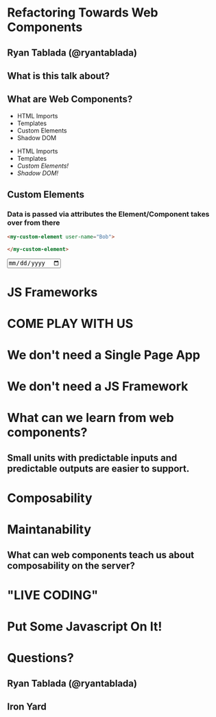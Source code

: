 # Refactoring Towards Web Components

## Ryan Tablada (@ryantablada)



<!-- .slide: data-background="url(img/tiy.svg) no-repeat center" data-background-size="contain"-->



## What is this talk about?


## What are Web Components?


<!-- .slide: data-transition="fade" -->
* HTML Imports
* Templates
* Custom Elements
* Shadow DOM


<!-- .slide: data-transition="fade" -->
* HTML Imports
* Templates
* *Custom Elements!*
* *Shadow DOM!*


## Custom Elements

### Data is passed via attributes the Element/Component takes over from there


```html
<my-custom-element user-name="Bob">

</my-custom-element>
```


<input type="date">


# JS Frameworks


<!-- .slide: data-background="url(img/polymer.png) no-repeat center" data-background-size="contain"-->


<!-- .slide: data-background="url(img/react.png) no-repeat center" data-background-size="contain"-->


<!-- .slide: data-background="url(img/tomster.png) no-repeat center" data-background-size="contain"-->



<!-- .slide: data-background="url(img/danny.gif) no-repeat center" data-background-size="contain"-->



# COME PLAY WITH US



# We don't need a Single Page App


# We don't need a JS Framework



# What can we learn from web components?



## Small units with predictable inputs and predictable outputs are easier to support.



# Composability


# Maintanability



## What can web components teach us about composability on the server?



<!-- .slide: data-background="url(img/wireframe.svg) no-repeat center" data-background-size="contain"-->



# "LIVE CODING"



<!-- .slide: data-background="url(img/bird.jpg) no-repeat center" data-background-size="contain"-->



# Put Some Javascript On It!



# Questions?
## Ryan Tablada (@ryantablada)
## Iron Yard
